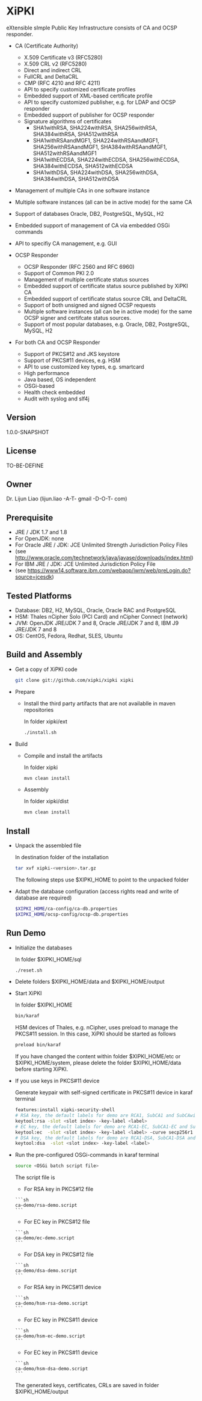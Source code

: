 XiPKI
=========
eXtensible sImple Public Key Infrastructure consists of CA and OCSP responder.

- CA (Certificate Authority)

  - X.509 Certificate v3 (RFC5280)
  - X.509 CRL v2 (RFC5280)
  - Direct and indirect CRL
  - FullCRL and DeltaCRL
  - CMP (RFC 4210 and RFC 4211)
  - API to specify customized certificate profiles
  - Embedded support of XML-based certificate profile
  - API to specify customized publisher, e.g. for LDAP and OCSP responder
  - Embedded support of publisher for OCSP responder
  - Signature algorithms of certificates
    - SHA1withRSA, SHA224withRSA, SHA256withRSA, SHA384withRSA, SHA512withRSA
    - SHA1withRSAandMGF1, SHA224withRSAandMGF1, SHA256withRSAandMGF1, SHA384withRSAandMGF1, SHA512withRSAandMGF1
    - SHA1withECDSA, SHA224withECDSA, SHA256withECDSA, SHA384withECDSA, SHA512withECDSA
    - SHA1withDSA, SHA224withDSA, SHA256withDSA, SHA384withDSA, SHA512withDSA
 - Management of multiple CAs in one software instance
 - Multiple software instances (all can be in active mode) for the same CA
 - Support of databases Oracle, DB2, PostgreSQL, MySQL, H2
 - Embedded support of management of CA via embedded OSGi commands
 - API to specifiy CA management, e.g. GUI
 
- OCSP Responder
  - OCSP Responder (RFC 2560 and RFC 6960)
  - Support of Common PKI 2.0
  - Management of multiple certificate status sources
  - Embedded support of certificate status source published by XiPKI CA
  - Embedded support of certificate status source CRL and DeltaCRL
  - Support of both unsigned and signed OCSP requests
  - Multiple software instances (all can be in active mode) for the same OCSP signer and certifcate status sources.
  - Support of most popular databases, e.g. Oracle, DB2, PostgreSQL, MySQL, H2
 

- For both CA and OCSP Responder
  - Support of PKCS#12 and JKS keystore
  - Support of PKCS#11 devices, e.g. HSM
  - API to use customized key types, e.g. smartcard
  - High performance
  - Java based, OS independent
  - OSGi-based
  - Health check embedded
  - Audit with syslog and slf4j

  
Version
----

1.0.0-SNAPSHOT

License
-----------

TO-BE-DEFINE

Owner
-----------
Dr. Lijun Liao (lijun.liao -A-T- gmail -D-O-T- com)

Prerequisite
------------
* JRE / JDK 1.7 and 1.8
* For OpenJDK: none
* For Oracle JRE / JDK: JCE Unlimited Strength Jurisdiction Policy Files
*    (see http://www.oracle.com/technetwork/java/javase/downloads/index.html)
* For IBM JRE / JDK:  JCE Unlimited Jurisdiction Policy File
*    (see https://www14.software.ibm.com/webapp/iwm/web/preLogin.do?source=jcesdk) 

Tested Platforms
----------------
* Database: DB2, H2, MySQL, Oracle, Oracle RAC and PostgreSQL
* HSM: Thales nCipher Solo (PCI Card) and nCipher Connect (network)
* JVM: OpenJDK JRE/JDK 7 and 8, Oracle JRE/JDK 7 and 8, IBM J9 JRE/JDK 7 and 8
* OS: CentOS, Fedora, Redhat, SLES, Ubuntu

Build and Assembly
------------------
* Get a copy of XiPKI code
  ```sh
  git clone git://github.com/xipki/xipki xipki
  ```

* Prepare
  * Install the third party artifacts that are not availablle in maven repositories
    
    In folder xipki/ext
    ```sh
    ./install.sh
    ```
 
* Build
  * Compile and install the artifacts
    
    In folder xipki
    ```sh
    mvn clean install
    ```
    
  * Assembly
  
    In folder xipki/dist
    ```sh
    mvn clean install
    ```

Install
-------

* Unpack the assembled file
 
    In destination folder of the installation
    ```sh
    tar xvf xipki-<version>.tar.gz
    ```
    The following steps use $XIPKI_HOME to point to the unpacked folder

* Adapt the database configuration (access rights read and write of database are required)

    ```sh
    $XIPKI_HOME/ca-config/ca-db.properties
    $XIPKI_HOME/ocsp-config/ocsp-db.properties
    ```

Run Demo
-----

* Initialize the databases

    In folder $XIPKI_HOME/sql
    ```sh
    ./reset.sh
    ```
* Delete folders $XIPKI_HOME/data and $XIPKI_HOME/output

* Start XiPKI
  
    In folder $XIPKI_HOME
    ```sh
    bin/karaf
    ```

    HSM devices of Thales, e.g. nCipher, uses preload to manage the PKCS#11 session. In this case, XiPKI should be started as follows
    ```sh
    preload bin/karaf
    ```

    If you have changed the content within folder $XIPKI_HOME/etc or $XIPKI_HOME/system, please delete the folder $XIPKI_HOME/data before starting XiPKI.

* If you use keys in PKCS#11 device

    Generate keypair with self-signed certificate in PKCS#11 device in karaf terminal
    ```sh
    features:install xipki-security-shell
    # RSA key, the default labels for demo are RCA1, SubCA1 and SubCAwithCRL1, and the default slot index is 1
    keytool:rsa -slot <slot index> -key-label <label>
    # EC key, the default labels for demo are RCA1-EC, SubCA1-EC and SubCAwithCRL1-EC, and the default slot index is 1
    keytool:ec  -slot <slot index> -key-label <label> -curve secp256r1
    # DSA key, the default labels for demo are RCA1-DSA, SubCA1-DSA and SubCAwithCRL1-DSA, and the default slot index is 1
    keytool:dsa  -slot <slot index> -key-label <label>
    ```
* Run the pre-configured OSGi-commands in karaf terminal
  
    ```sh
    source <OSGi batch script file>
    ```
    The script file is
     * For RSA key in PKCS#12 file
     
      ```sh
      ca-demo/rsa-demo.script
      ```
       
     * For EC key in PKCS#12 file
     
      ```sh
      ca-demo/ec-demo.script
      ```
       
     * For DSA key in PKCS#12 file
     
      ```sh
      ca-demo/dsa-demo.script
      ```
       
     * For RSA key in PKCS#11 device
     
      ```sh
      ca-demo/hsm-rsa-demo.script
      ```
       
     * For EC key in PKCS#11 device
     
      ```sh
      ca-demo/hsm-ec-demo.script
      ```
     * For EC key in PKCS#11 device
     
      ```sh
      ca-demo/hsm-dsa-demo.script
      ```
    The generated keys, certificates, CRLs are saved in folder $XIPKI_HOME/output
  

